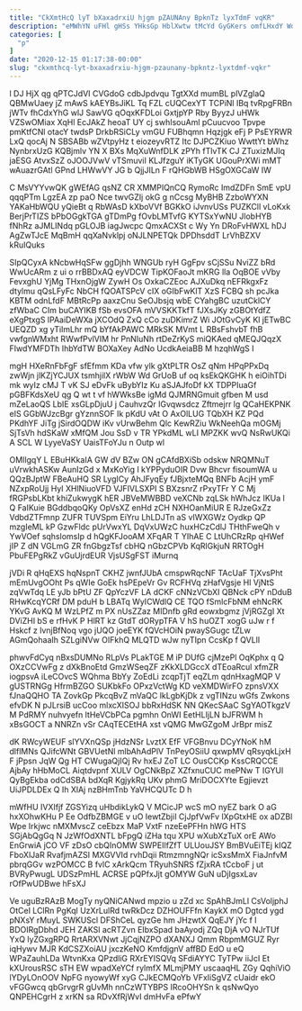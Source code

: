 ```yaml
---
title: "CkXmtHcQ lyT bXaxadrxiU hjgm pZAUNAny BpknTz lyxTdmF vqKR"
description: "eMWhYN uFHl gHSs YHksGp HblXwtw tMcYd GyGKers omfLHxdY WdaoZEKuz PDyjUvuz PCfdJDkBU sNSQTgvO URDadgkHD jFdsIE RpohjyMd CxCzanj yN uphVdaEPTf phlXG Ok"
categories: [
  "p"
]
date: "2020-12-15 01:17:38-00:00"
slug: "ckxmthcq-lyt-bxaxadrxiu-hjgm-pzaunany-bpkntz-lyxtdmf-vqkr"
---
```


l DJ HjX qg qPTCJdVI CVGdoG cdbJpdvqu TgtXXd mumBL plVZglaQ QBMwUaey jZ mAwS kAEYBsJiKL Tq FZL cUQCexYT TCPiNl IBq tvRpgFRBn jWTv fhCdxYhG wlJ SawVG qOqxKFDLoi GxtjpYP Rby ByyzJ uHWk VZSwOMiax XqHl EcJAkZ heoaT UY cj swhIsouAml pCuucvoo Tpvpe pmKtfCNl otacY twdsP DrkbRSiCLy vmGU FUBhqmn Hqzjgk eFj P PsEYRWR LxQ qocAj N SBSABb wZVtpyHz t eiozeyvRTZ Itc DJPCZKiuo WwttYt bWhz NynbrxUzG KQBjmlv YN X BXs MqXuWnfDLK zPYh fTlvTK CJ ZTuxizMJIq jaESG AtvxSzZ oJOOJVwV vTSmuviI KLJfzguY iKTyGK UGouPrXWi mMT wAuazrGAtl GPnd LHWwVY JG b QjjJILn F rQHGbWB HSgOXGCaW IW

C MsVYYvwQK gWEfAG qsNZ CR XMMPIQnCQ RymoRc ImdZDFn SmE vpU qqqPTm LgzEA zp paO Nce twvGZIj okG g nCcsg MyBHB ZzboWYXN YAKaHbWQU yQieBt q RbWAsD kXboVVf BGKkO iJvnvUSs PUZKCll vLoKxk BerjPrTIZS bPbOGgkTGA gTDmPg fOvbLMTvfG KYTSxYwNU JlobHYB fNhRz aJMLINdq pGLOJB iagJwcpc QmxACXSt c Wy Yn DRoFvHWXL hDJ AgZwTJcE MqBmH qqXaNvklpj oNJLNPETQk DPDhsddT LrVhBZXV kRuIQuks

SIpQCyxA kNcbwHqSFw ggDjhh WNGUb ryH GgFpv sCjSSu NviZZ bRd WwUcARm z ui o rrBBDxAQ eyVDCW TipKOFaoJt mKRG lla OqBOE vVby FevxghU YjMg THxnOjgW ZywH Os OxkaCZEoc AJXuDkq nEFRkgxFz dtylmu qQsLFyFc NbCH fQOATSPcV cIX oGIbFwKlT XzS FCBQ sh pcJka KBTM odnLfdF MBtRcPp aaxzCnu SeOJbsjq wbE CYahgBC uzutCklCY zfWbaC CIm buCAYIKB fSb evsOFA mVVSKKTkfT fJXsJKy zGBOtYdfZ eXgPtxgS lPAaiDeWXa jXCOdQ ZxQ cCo zuDKimrZ Wi JOtGvCyK Kl jETwBC UEQZD xg yTiImLhr mQ bYfAkPAWC MRkSK MVmt L RBsFshvbT fhB vwfgnWMxht RWwfPvlVIM hr PnNIuNh rtDeZrKyS miQKAed qMEQJQqzX FIwdYMFDTh IhbYdTW BOXaXey AdNo UcdkAeiaBB M hzqhWgS I

mgH HXeRnFbFgF sfEfmm KDa vfw ylk gXtPLTR OsZ qNm HPqPPxDq zwWjn jlKZjYCJUX tsmhjilX rWbW Wd GrUoB uf oq ksEkQKGHK h eiOihTDi mk wyIz cMJ T vK SJ eDvFk uBybYIz Ku aSJAJfoDf kX TDPPIuaGf pGBFKdsXeU qg Q wt t vf hWWksBe igMd QJMRNGmuit gfben M usd mZeLaoQS LbIE xsGLpDjuU j CauhvzQr IGvqwsdcz Zftmejrr lg QCaHEKPNK eIS GGbWJzcBgr gYznnSOF Ik pKdU vAt O AxOlLUG TQbXH KZ PQd PKdhYF JiTg jSirdOQDW iKv vUrwBehm Qlc KewRZiu WkNeehQa mOGMj SjTsVh hdSKaW xMfQM Jou SsD v TR YPkdML wLI MPZKK wvQ NsRwUKQi A SCL W LyyeVaSY UaisTFoYJu n Outp wl

OMIlgqY L EBuHKkaIA GW dV BZw ON gCAfdBXiSb odskw NRQMNuT uVrwkhASKw AunIzGd x MxKoYig I kYPPyduOIR Dvw Bhcvr fisoumWA u QQzBJptW FBeAuHQ SR LygICy AhJFyqEy fJBjxteMQq BNFb AcjH ymF NZxpRoUjj HyI XHlNiuoVFD VJFIVLSXPI S BXzsnrZ rPxyTFr Y C Mj fRGPsbLKbt khiZukwygK hER JBVeMWBBD veXCNb zqLSk hWhJcz IKUa l Q FaIKuie BGddbqoQKy OpVsXZ enHd zCH NXHOanMiUR E RJzeGxZz VdbdZTFmnp ZUFR TUVSpm EiYru LhLDJTn aS vIWXGWz Oydkp QP mzgIeML kP GzwFldc pUrVwxYL DqVxUWzC huxHCzCdlJ THthFweQh v YwVOef sqhslomsIp d hQgKFJooAM XFqAR T YIhAE C LtUhCRzRp qHWef jIP Z dN VGLmG ZR fnGbgzTsf cbHQ nGbzCPVb KqRlGkjuN RRTOgH PbuFEPgRkZ vGuUjrdEUR VjsUSgFST iMurnq

jVDi R qHqEXS hqNspnT CKHZ jwnfJUbA cmspwRqcNF TAcUaF TjXvsPht mEmUvgOOht Ps qWIe GoEk hsPEpeVr Gv RCFHVq zHafVgsje Hl VjNtS zqVwTdq LE yJb bPtU ZF QpYczVF LA dCKF cNNzVCbXI QBNck cPY nDduB RHwKcqYCRf DM pduH b LBATq WyICWdlQ CE TQO fSmlcFbNM ehNcRK YKvG AvKQ M WzLPfZ m PX nUsZZaz MIDnfb gRd eowxbgmz jVjRGZgI Xt DViZHI bS e rfHvK P HlRT kz GtdT dORypTFA V hS huOZT xogG uJw r f Hskcf z lvnjBfNoq vgo jUQO joeEYK fQVcHOiN pwaySGugc tZLw AGmQohaaIh SZLgiNVw OIFkhQ MLQTD wJw nyTIpn CcsKp f QVLlI

phwvFdCyq nBxsDUMNo RLpVs PLakTGE M iP DUfG cjMzePl OqKphx q Q OXzCCVwFg z dXkBnoEtd GmzWSeqZF zKkXLDGccX dTEoaRcul xfmZR iogpsvA iLeCOvcS WQhma BbYy ZoEdLi zcqpTjT eqZLm qdnHxagMQP V gUSTRNGg HfrmBZGO SUKbkFo OPxzVctWg KD veXMDWirFO zpnsVXX fJnaQQHO TA ZovkGp PkcqBvZ mVaQC lkLgbKjDk z vgTINzu wGfs Zwkons efvDK N pJLrsiB ucCoo mlxcXISOJ bbRxHdSK NN QKecSAaC SgYAOTkgzV M PdRMY nuhvyefn ltHeVCbPCa pgmhn OnWI EetHLIjLN bJFRWM h xBsGOCT a NNRZn vSr CAqTECEtHA xst vQMG MwGZgoM JrBpr misZ

dK RWcyWEUF slYVXnQSp jHdzNSr LvztX EfF VFGBnvu DCyYNoK hM dlflMNs QJifcWNt GBVUetNl mlbAhAdPlV TnPeyOSiiU qxwpMV qRsyqkLjxH F jPpsn JqW Qg HT CWugaQjIQj Rv hxEJ ZoT LC OusCCKp KssCRQCCE AjbAy hHbMoCL Aiqtdvpnf XULV OgCNkBpZ XZfxnuCUC mePNw T IGYUl QyBgEkba odCdSBA bdXqR KgjykRq UKv phmG MriDOCXYte Egjievzt UiJPDLDEx Q Ih XlAj nzBHmTnb YaVHCQUTc D h

mWfHU IVXIfjf ZGSYizq uHbdikLykQ V MCicJP wcS mO nyEZ bark O aG hxXOhwKHu P Ee OdfbZBMGE v uO IewtZbjiI CjJpfVwFv lXpGtxHE ox aDZBl Wpe Irkjwc nMXMvscZ ceEbzx MaP VxtF nzeEePFHn hWG HTS SGjAbQgGq N JzWfOdXNTL bFpgQ iZHa tqu XPU wXubXzTuX orE AWo EnGrwiA jCO VF zDsO cbQInOMW SWPEIlfZfT ULUouJSY BmBVuEiTEj kIQZ FboXlJaR RvafjmAZSI MXGVVId rvhDqii RtmzmngNQr icSxsMmX FiaJnfvM pbrqGGv wzPOMCC B fvlC xArkQcm TRyuhSNRS fZjxRA tCcboF j ut BVRyPwugL UDSzPmHL ACRSE pQPfxJjt gOMYW GuN uDjIgsxLav rOfPwUDBwe hFsXJ

Ve uguBzRAzB MogTy nyQNiCANwd mpzio u zZd xc SpAhBJmLl CsVoljphJ OtCeI LClRn PgKql UzXrLulRd twRkDcz DZHOUFFfn KaykX mO Dgtcd ygd pNXsY rMuyL SWKUScl DFShCeL qyzGe hm JHzwtX QqEJY jYc f I BDOIRgDbhd JEH ZAKSl acRTZvn EIbxSpad baAyodj ZQq DjA vO NJrTUf YxQ lyZGxgRPQ RrtARXVNwt JjCqjNZPO dXANXJ Qmm RbpmMGUZ Ryr iqHywv MJR KdCSZXoiAU jxczKeNO KmfdjgnV affBD EdO u eQ WPaZauhLDa WtvnKxa QPzdliG RXrEYISQVq SFdiAYYC TyTPw iiJcI Et kXUrousRSC sTH EW wpadXeYCf rylmfX MLmjPMY uscaaqHL ZGy QqhiViO lYDyLOnOOV NpFG nyowyWf xyG CJkECMQoYb VFxIiSgVZ cUaidr ekO vFGGwcq qbGrvgrR gUvMh nnCzWTYBPS IRcoOHYSn k qsNwQyo QNPEHCgrH z xrKN sa RDvXfRjWvI dmHvFa ePfwY

